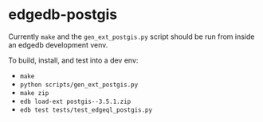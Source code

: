 # edgedb-postgis

Currently ``make`` and the ``gen_ext_postgis.py`` script should be run
from inside an edgedb development venv.

To build, install, and test into a dev env:
- ``make``
- ``python scripts/gen_ext_postgis.py``
- ``make zip``
- ``edb load-ext postgis--3.5.1.zip``
- ``edb test tests/test_edgeql_postgis.py``
